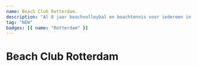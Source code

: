 ```yaml
--- 
name: Beach Club Rotterdam.
description: "Al 8 jaar beachvolleybal en beachtennis voor iedereen in de regio Rijnmond!"
tag: "NEW"
badges: [{ name: "Rotterdam" }]
---
```


# Beach Club Rotterdam